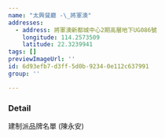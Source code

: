 ```yaml
---
name: "太興餐廳 -\_將軍澳"
addresses:
  - address: 將軍澳新都城中心2期高層地下UG086號
    longitude: 114.2573509
    latitude: 22.3239941
tags: []
previewImageUrl: ''
id: 6d93efb7-d3ff-5d0b-9234-0e112c637991
group: ''

---
```

### Detail
建制派品牌名單 (陳永安)

